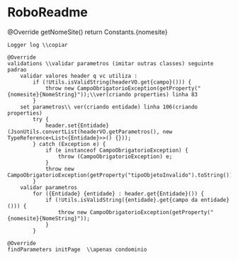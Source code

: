 # RoboReadme

@Override
	getNomeSite() return Constants.{nomesite}

	Logger log \\copiar 

	@Override
	validations \\validar parametros (imitar outras classes) seguinte padrao
		validar valores header q vc utiliza :
			if (!Utils.isValidString(headerVO.get{campo}())) {
				throw new CampoObrigatorioException(getProperty("{nomesite}{NomeString}"));\\ver(criando properties) linha 83
			}
		set parametros\\ ver(criando entidade) linha 106(criando properties)
			try {
				header.set{Entidade}(JsonUtils.convertList(headerVO.getParametros(), new TypeReference<List<{Entidade}>>() {}));
			} catch (Exception e) {
				if (e instanceof CampoObrigatorioException) {
					throw (CampoObrigatorioException) e;
				}
				throw new CampoObrigatorioException(getProperty("tipoObjetoInvalido").toString());
			}
		validar parametros
			for ({Entidade} {entidade} : header.get{Entidade}()) {
				if (!Utils.isValidString({entidade}.get{campo da entidade}())) {
					throw new CampoObrigatorioException(getProperty("{nomesite}{NomeString}"));
				}
			}

	@Override
	findParameters initPage  \\apenas condominio
